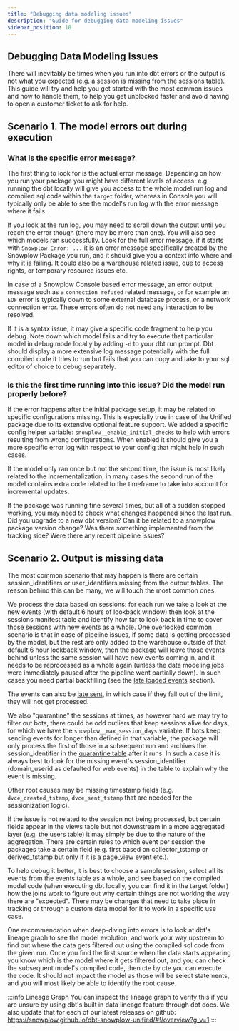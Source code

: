```yaml
---
title: "Debugging data modeling issues"
description: "Guide for debugging data modeling issues"
sidebar_position: 10
---
```


## Debugging Data Modeling Issues
There will inevitably be times when you run into dbt errors or the output is not what you expected (e.g. a session is missing from the sessions table). This guide will try and help you get started with the most common issues and how to handle them, to help you get unblocked faster and avoid having to open a customer ticket to ask for help.


## Scenario 1. The model errors out during execution

### What is the specific error message?
The first thing to look for is the actual error message. Depending on how you run your package you might have different levels of access: e.g. running the dbt locally will give you access to the whole model run log and compiled sql code within the `target` folder, whereas in Console you will typically only be able to see the model's run log with the error message where it fails.

If you look at the run log, you may need to scroll down the output until you reach the error though (there may be more than one). You will also see which models ran successfully. Look for the full error message, if it starts with `Snowplow Error: ...` it is an error message specifically created by the Snowplow Package you run, and it should give you a context into where and why it is failing. It could also be a warehouse related issue, due to access rights, or temporary resource issues etc. 

In case of a Snowplow Console based error message, an error output message such as a `connection refused` related message, or for example an `EOF` error is typically down to some external database process, or a network connection error. These errors often do not need any interaction to be resolved.

If it is a syntax issue, it may give a specific code fragment to help you debug. Note down which model fails and try to execute that particular model in debug mode locally by adding `-d` to your dbt run prompt. Dbt should display a more extensive log message potentially with the full compiled code it tries to run but fails that you can copy and take to your sql editor of choice to debug separately.

### Is this the first time running into this issue? Did the model run properly before?
If the error happens after the initial package setup, it may be related to specific configurations missing. This is especially true in case of the Unified package due to its extensive optional feature support. We added a specific config helper variable: `snowplow__enable_initial_checks` to help with errors resulting from wrong configurations. When enabled it should give you a more specific error log with respect to your config that might help in such cases. 

If the model only ran once but not the second time, the issue is most likely related to the incrementalization, in many cases the second run of the model contains extra code related to the timeframe to take into account for incremental updates.

If the package was running fine several times, but all of a sudden stopped working, you may need to check what changes happened since the last run. Did you upgrade to a new dbt version? Can it be related to a snowplow package version change? Was there something implemented from the tracking side? Were there any recent pipeline issues?


## Scenario 2. Output is missing data
The most common scenario that may happen is there are certain session_identifiers or user_identifiers missing from the output tables. The reason behind this can be many, we will touch the most common ones.

We process the data based on sessions: for each run we take a look at the new events (with default 6 hours of lookback window) then look at the sessions manifest table and identify how far to look back in time to cover those sessions with new events as a whole. One overlooked common scenario is that in case of pipeline issues, if some data is getting processed by the model, but the rest are only added to the warehouse outside of that default 6 hour lookback window, then the package will leave those events behind unless the same session will have new events coming in, and it needs to be reprocessed as a whole again (unless the data modeling jobs were immediately paused after the pipeline went partially down). In such cases you need partial backfilling (see the [late loaded events](/docs/modeling-your-data/modeling-your-data-with-dbt/package-mechanics/late-arriving-data/index.md#late-loaded-events) section).

The events can also be [late sent](docs/modeling-your-data/modeling-your-data-with-dbt/package-mechanics/late-arriving-data/#late-sent-events), in which case if they fall out of the limit, they will not get processed.

We also "quarantine" the sessions at times, as however hard we may try to filter out bots, there could be odd outliers that keep sessions alive for days, for which we have the `snowplow__max_session_days` variable. If bots keep sending events for longer than defined in that variable, the package will only process the first of those in a subsequent run and archives the session_identifier in the [quarantine table](/docs/modeling-your-data/modeling-your-data-with-dbt/package-mechanics/manifest-tables/index.md#quarantine-table) after it runs. In such a case it is always best to look for the missing event's session_identifier (domain_userid as defaulted for web events) in the table to explain why the event is missing.

Other root causes may be missing timestamp fields (e.g. `dvce_created_tstamp`, `dvce_sent_tstamp` that are needed for the sessionization logic).

If the issue is not related to the session not being processed, but certain fields appear in the views table but not downstream in a more aggregated layer (e.g. the users table) it may simply be due to the nature of the aggregation. There are certain rules to which event per session the packages take a certain field (e.g. first based on collector_tstamp or derived_tstamp but only if it is a page_view event etc.). 

To help debug it better, it is best to choose a sample session, select  all its events from the events table as a whole, and see based on the compiled model code (when executing dbt locally, you can find it in the target folder) how the joins work to figure out why certain things are not working the way there are "expected". There may be changes that need to take place in tracking or through a custom data model for it to work in a specific use case.

One recommendation when deep-diving into errors is to look at dbt's lineage graph to see the model evolution, and work your way upstream to find out where the data gets filtered out using the compiled sql code from the given run. Once you find the first source when the data starts appearing you know which is the model where it gets filtered out, and you can check the subsequent model's compiled code, then cte by cte you can execute the code. It should not impact the model as those will be select statements, and you will most likely be able to identify the root cause.

:::info Lineage Graph
You can inspect the lineage graph to verify this if you are unsure by using dbt's built in data lineage feature through dbt docs. We also update that for each of our latest releases on github: https://snowplow.github.io/dbt-snowplow-unified/#!/overview?g_v=1
:::
